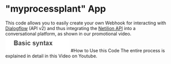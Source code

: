 # "myprocessplant" App
This code allows you to easily create your own Webhook for interacting with [Dialogflow](https://dialogflow.com/) (API v2) and thus integrating the [Netilion API](https://api.netilion.endress.com/doc/v1/) into a conversational platform, as shown in our promotional video.
![Screenshot from Promotional Video](/images/test.png)
#How to Use this Code
The entire process is explained in detail in this Video on Youtube.
